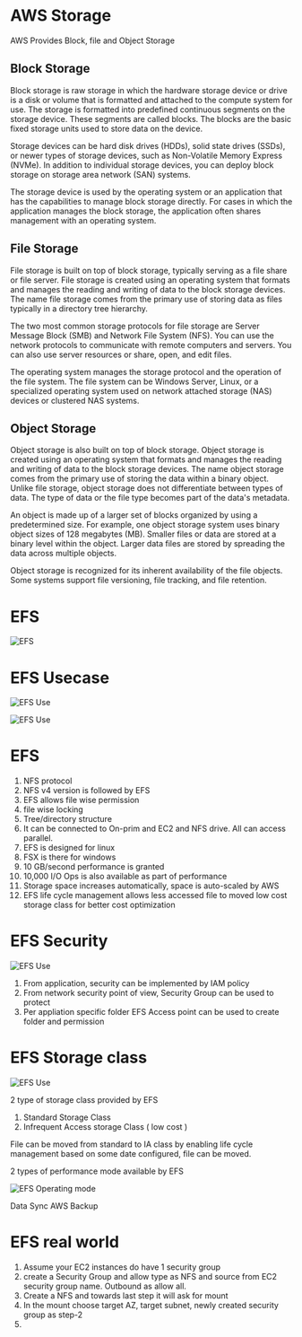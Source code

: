 # AWS Storage

AWS Provides Block, file and Object Storage

## Block Storage

Block storage is raw storage in which the hardware storage device or drive is a disk or volume that is formatted and attached to the compute system for use. The storage is formatted into predefined continuous segments on the storage device. These segments are called blocks. The blocks are the basic fixed storage units used to store data on the device.

Storage devices can be hard disk drives (HDDs), solid state drives (SSDs), or newer types of storage devices, such as Non-Volatile Memory Express (NVMe). In addition to individual storage devices, you can deploy block storage on storage area network (SAN) systems.

The storage device is used by the operating system or an application that has the capabilities to manage block storage directly. For cases in which the application manages the block storage, the application often shares management with an operating system.

## File Storage

File storage is built on top of block storage, typically serving as a file share or file server. File storage is created using an operating system that formats and manages the reading and writing of data to the block storage devices. The name file storage comes from the primary use of storing data as files typically in a directory tree hierarchy.

The two most common storage protocols for file storage are Server Message Block (SMB) and Network File System (NFS). You can use the network protocols to communicate with remote computers and servers. You can also use server resources or share, open, and edit files.

The operating system manages the storage protocol and the operation of the file system. The file system can be Windows Server, Linux, or a specialized operating system used on network attached storage (NAS) devices or clustered NAS systems.

## Object Storage

Object storage is also built on top of block storage. Object storage is created using an operating system that formats and manages the reading and writing of data to the block storage devices. The name object storage comes from the primary use of storing the data within a binary object. Unlike file storage, object storage does not differentiate between types of data. The type of data or the file type becomes part of the data's metadata.

An object is made up of a larger set of blocks organized by using a predetermined size. For example, one object storage system uses binary object sizes of 128 megabytes (MB). Smaller files or data are stored at a binary level within the object. Larger data files are stored by spreading the data across multiple objects.

Object storage is recognized for its inherent availability of the file objects. Some systems support file versioning, file tracking, and file retention.

# EFS

![EFS](images/efs.JPG)

# EFS Usecase

![EFS Use](images/efs_usecase.JPG)


![EFS Use](images/EFS_feature.JPG)



# EFS 

1. NFS protocol
2. NFS v4 version is followed by EFS
3. EFS allows file wise permission
4. file wise locking
5. Tree/directory structure
6. It can be connected to On-prim and EC2 and NFS drive. All can access parallel.
7. EFS is designed for linux
8. FSX is there for windows
9. 10 GB/second performance is granted
10. 10,000 I/O Ops is also available as part of performance
11. Storage space increases automatically, space is auto-scaled by AWS
12. EFS life cycle management allows less accessed file to moved low cost storage class for better cost optimization


# EFS Security

![EFS Use](images/efs_security.JPG)

1. From application, security can be implemented by IAM policy
2. From network security point of view, Security Group can be used to protect
3. Per appliation specific folder EFS Access point can be used to create folder and permission


# EFS Storage class

![EFS Use](images/efs_storage_class_types.JPG)

2 type of storage class provided by EFS
1. Standard Storage Class
2. Infrequent Access storage Class ( low cost )

File can be moved from standard to IA class by enabling life cycle management based on some date configured, file can be moved.

2 types of performance mode available by EFS

![EFS Operating mode](images/efs_mode.JPG)


Data Sync
AWS Backup


# EFS real world

1. Assume your EC2 instances do have 1 security group
2. create a Security Group and allow type as NFS and source from EC2 security group name. Outbound as allow all.
3. Create a NFS and towards last step it will ask for mount
4. In the mount choose target AZ, target subnet, newly created security group as step-2
5. 
